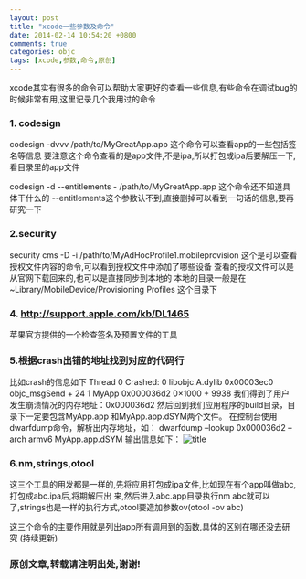 ```yaml
---
layout: post
title: "xcode一些参数及命令"
date: 2014-02-14 10:54:20 +0800
comments: true
categories: objc
tags: [xcode,参数,命令,原创]
---
```

xcode其实有很多的命令可以帮助大家更好的查看一些信息,有些命令在调试bug的时候非常有用,这里记录几个我用过的命令

<!--more-->

### 1. codesign
codesign -dvvv /path/to/MyGreatApp.app
这个命令可以查看app的一些包括签名等信息
要注意这个命令查看的是app文件,不是ipa,所以打包成ipa后要解压一下,看目录里的app文件

codesign -d --entitlements - /path/to/MyGreatApp.app
这个命令还不知道具体干什么的
--entitlements这个参数认不到,直接删掉可以看到一句话的信息,要再研究一下



### 2.security
security cms -D -i /path/to/MyAdHocProfile1.mobileprovision
这个是可以查看授权文件内容的命令,可以看到授权文件中添加了哪些设备
查看的授权文件可以是从官网下载回来的,也可以是直接同步到本地的
本地的目录一般是在
~Library/MobileDevice/Provisioning Profiles 这个目录下

### 4. http://support.apple.com/kb/DL1465
苹果官方提供的一个检查签名及预置文件的工具

### 5.根据crash出错的地址找到对应的代码行
比如crash的信息如下
Thread 0 Crashed:
0   libobjc.A.dylib                0x00003ec0 objc\_msgSend + 24
1   MyApp               0x000036d2 0×1000 + 9938﻿
我们得到了用户发生崩溃情况的内存地址：0x000036d2﻿
然后回到我们应用程序的build目录，目录下一定要包含MyApp.app 和MyApp.app.dSYM两个文件。
在控制台使用dwarfdump命令，解析出内存地址，如：
dwarfdump –lookup 0x000036d2 –arch armv6 MyApp.app.dSYM
输出信息如下：
![title](http://7vznx2.com1.z0.glb.clouddn.com/20140101001.jpg)

### 6.nm,strings,otool
这三个工具的用发都是一样的,先将应用打包成ipa文件,比如现在有个app叫做abc,打包成abc.ipa后,将期解压出
来,然后进入abc.app目录执行nm abc就可以了,strings也是一样的执行方式,otool要造加参数ov(otool -ov abc)

这三个命令的主要作用就是列出app所有调用到的函数,具体的区别在哪还没去研究
(持续更新)

### 原创文章,转载请注明出处,谢谢! ###